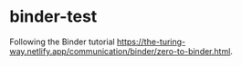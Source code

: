 # binder-test

Following the Binder tutorial https://the-turing-way.netlify.app/communication/binder/zero-to-binder.html.
